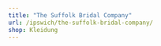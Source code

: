 ```yaml
---
title: "The Suffolk Bridal Company"
url: /ipswich/the-suffolk-bridal-company/
shop: Kleidung
---
```

